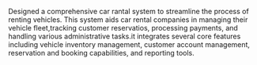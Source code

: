 Designed a comprehensive car rantal system to streamline the process of renting  vehicles. This system aids car rental companies in managing their vehicle fleet,tracking customer reservatios, processing payments, and handling various administrative tasks.it integrates several core features including vehicle inventory management, customer account management, reservation and booking capabilities, and reporting tools.
